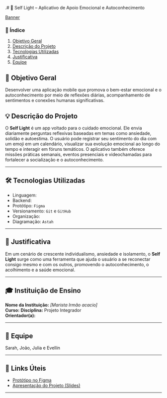 .# 🌟 Self Light – Aplicativo de Apoio Emocional e Autoconhecimento

[Banner](img/Captura%20de%20tela%202025-06-17%20115733.png)

### 📑 Índice

1. [Objetivo Geral](#-objetivo-geral)  
2. [Descrição do Projeto](#-descrição-do-projeto)  
3. [Tecnologias Utilizadas](#-tecnologias-utilizadas)  
4. [Justificativa](#-justificativa)  
5. [Equipe](#-equipe)  


## 🎯 Objetivo Geral
Desenvolver uma aplicação mobile que promova o bem-estar emocional e o autoconhecimento por meio de reflexões diárias, acompanhamento de sentimentos e conexões humanas significativas.

## 💡 Descrição do Projeto
O **Self Light** é um app voltado para o cuidado emocional. Ele envia diariamente perguntas reflexivas baseadas em temas como ansiedade, solidão e autoestima. O usuário pode registrar seu sentimento do dia com um emoji em um calendário, visualizar sua evolução emocional ao longo do tempo e interagir em fóruns temáticos. O aplicativo também oferece missões práticas semanais, eventos presenciais e videochamadas para fortalecer a socialização e o autoconhecimento.

---

## 🛠️ Tecnologias Utilizadas
- Linguagem: 
- Backend:
- Protótipo: `Figma`
- Versionamento: `Git` e `GitHub`
- Organização: 
- Diagramação: `Astah`


---

## 🧠 Justificativa
Em um cenário de crescente individualismo, ansiedade e isolamento, o **Self Light** surge como uma ferramenta que ajuda o usuário a se reconectar consigo mesmo e com os outros, promovendo o autoconhecimento, o acolhimento e a saúde emocional.

---

## 🎓 Instituição de Ensino
**Nome da Instituição:** *[Marista Irmão acacio]*  
**Curso:** 
**Disciplina:** Projeto Integrador  
**Orientador(a):**

---

## 👥 Equipe
Sarah,
João,
Julia e
Evellin

---

## 🔗 Links Úteis

- [Protótipo no Figma]()
- [Apresentação do Projeto (Slides)]([https://...](https://www.canva.com/design/DAGp2irmc_o/I5NWms6_eRLFqNQkXh7cIg/view?utm_content=DAGp2irmc_o&utm_campaign=designshare&utm_medium=link2&utm_source=uniquelinks&utlId=h6185fc46ea))

---

